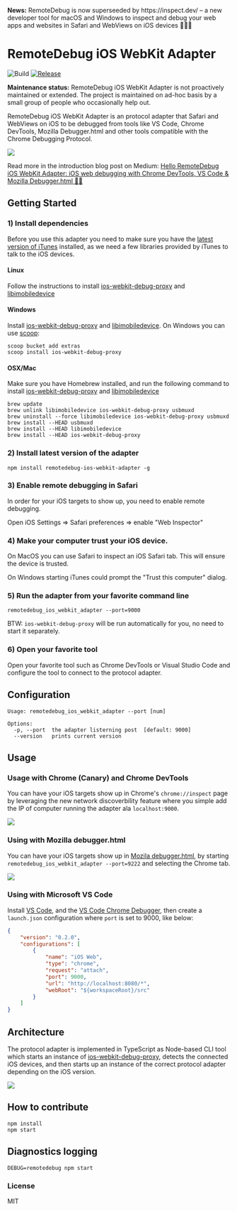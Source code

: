 <p><strong>News:</strong> RemoteDebug is now superseeded by https://inspect.dev/ – a new developer tool for macOS and Windows to inspect and debug your web apps and websites in Safari and WebViews on iOS devices 🤯🎉🔥 </p>

# RemoteDebug iOS WebKit Adapter

![Build](https://github.com/RemoteDebug/remotedebug-ios-webkit-adapter/workflows/Build/badge.svg)
<a href="https://github.com/RemoteDebug/remotedebug-ios-webkit-adapter/releases"><img src="https://img.shields.io/github/release/RemoteDebug/remotedebug-ios-webkit-adapter.svg" alt="Release"></a>


<p><strong>Maintenance status:</strong> RemoteDebug iOS WebKit Adapter is not proactively maintained or extended. The project is maintained on ad-hoc basis by a small group of people who occasionally help out.</p>
    
RemoteDebug iOS WebKit Adapter is an protocol adapter that Safari and WebViews on iOS to be debugged from tools like VS Code, Chrome DevTools, Mozilla Debugger.html and other tools compatible with the Chrome Debugging Protocol.

![](.readme/overview.png)

Read more in the introduction blog post on Medium: [Hello RemoteDebug iOS WebKit Adapter: iOS web debugging with Chrome DevTools, VS Code & Mozilla Debugger.html 📡📱](https://medium.com/@auchenberg/hello-remotedebug-ios-webkit-adapter-ios-web-debugging-with-chrome-devtools-vs-code-mozilla-2a8553df7465)

## Getting Started

### 1) Install dependencies

Before you use this adapter you need to make sure you have the [latest version of iTunes](http://www.apple.com/itunes/download/) installed, as we need a few libraries provided by iTunes to talk to the iOS devices.

#### Linux

Follow the instructions to install [ios-webkit-debug-proxy](https://github.com/google/ios-webkit-debug-proxy#installation)  and [libimobiledevice](https://github.com/libimobiledevice/libimobiledevice)

#### Windows

Install [ios-webkit-debug-proxy](https://github.com/google/ios-webkit-debug-proxy#installation)  and [libimobiledevice](https://github.com/libimobiledevice/libimobiledevice). On Windows you can use [scoop](http://scoop.sh/):

```
scoop bucket add extras
scoop install ios-webkit-debug-proxy
```



#### OSX/Mac
Make sure you have Homebrew installed, and run the following command to install [ios-webkit-debug-proxy](https://github.com/google/ios-webkit-debug-proxy) and [libimobiledevice](https://github.com/libimobiledevice/libimobiledevice)

```
brew update
brew unlink libimobiledevice ios-webkit-debug-proxy usbmuxd
brew uninstall --force libimobiledevice ios-webkit-debug-proxy usbmuxd
brew install --HEAD usbmuxd
brew install --HEAD libimobiledevice
brew install --HEAD ios-webkit-debug-proxy
```

### 2) Install latest version of the adapter

```
npm install remotedebug-ios-webkit-adapter -g
```

### 3) Enable remote debugging in Safari
In order for your iOS targets to show up, you need to enable remote debugging.

Open iOS Settings => Safari preferences => enable "Web Inspector"

### 4) Make your computer trust your iOS device.

On MacOS you can use Safari to inspect an iOS Safari tab. This will ensure the device is trusted.

On Windows starting iTunes could prompt the "Trust this computer" dialog.

### 5) Run the adapter from your favorite command line

```
remotedebug_ios_webkit_adapter --port=9000
```

BTW: `ios-webkit-debug-proxy` will be run automatically for you, no need to start it separately.


### 6) Open your favorite tool

Open your favorite tool such as Chrome DevTools or Visual Studio Code and configure the tool to connect to the protocol adapter.

## Configuration

```
Usage: remotedebug_ios_webkit_adapter --port [num]

Options:
  -p, --port  the adapter listerning post  [default: 9000]
  --version   prints current version

```

## Usage
### Usage with Chrome (Canary) and Chrome DevTools

You can have your iOS targets show up in Chrome's `chrome://inspect` page by leveraging the new network discoverbility feature where you simple add the IP of computer running the adapter ala `localhost:9000`.

![](.readme/chrome_inspect.png)

### Using with Mozilla debugger.html

You can have your iOS targets show up in [Mozila debugger.html](https://github.com/devtools-html/debugger.html), by starting `remotedebug_ios_webkit_adapter --port=9222` and selecting the Chrome tab.

![](.readme/debugger_html.png)

### Using with Microsoft VS Code

Install [VS Code](https:/code.visualstudio.com), and the [VS Code Chrome Debugger](https://marketplace.visualstudio.com/items?itemName=msjsdiag.debugger-for-chrome), then create a `launch.json` configuration where `port` is set to 9000, like below:

```json
{
    "version": "0.2.0",
    "configurations": [
        {
            "name": "iOS Web",
            "type": "chrome",
            "request": "attach",
            "port": 9000,
            "url": "http://localhost:8080/*",
            "webRoot": "${workspaceRoot}/src"
        }
    ]
}
```

## Architecture
The protocol adapter is implemented in TypeScript as Node-based CLI tool which starts an instance of [ios-webkit-debug-proxy](https://github.com/google/ios-webkit-debug-proxy), detects the connected iOS devices, and then starts up an instance of the correct protocol adapter depending on the iOS version.

![](.readme/architecture.png)

## How to contribute

```
npm install
npm start
```

## Diagnostics logging

```
DEBUG=remotedebug npm start
```

### License
MIT
